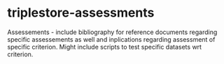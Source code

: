 # triplestore-assessments

Assessements - include bibliography for reference documents regarding specific assessements as well and inplications regarding assessment of specific criterion. Might include scripts to test specific datasets wrt criterion.